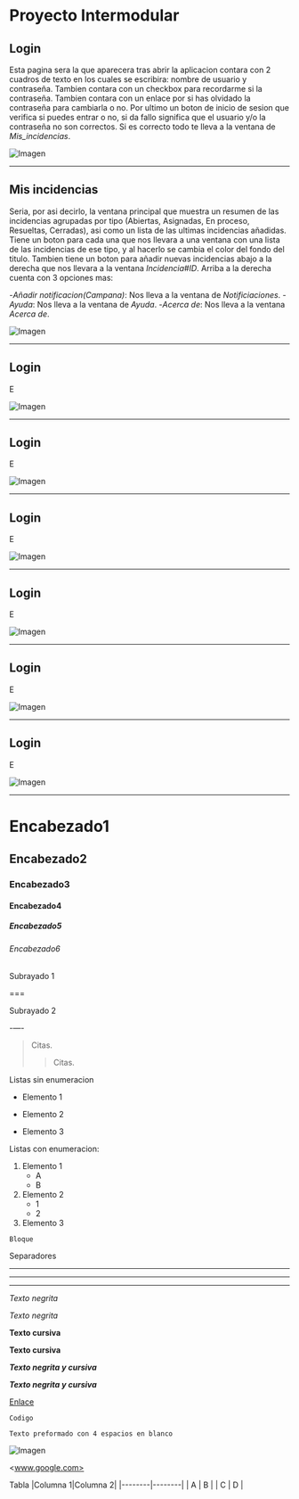 # Proyecto Intermodular

## Login
Esta pagina sera la que aparecera tras abrir la aplicacion contara con 2 cuadros de texto en los cuales se escribira: nombre de usuario y contraseña. Tambien contara con un checkbox para recordarme si la contraseña. Tambien contara con un enlace por si has olvidado la contraseña para cambiarla o no. Por ultimo un boton de inicio de sesion que verifica si puedes entrar o no, si da fallo significa que el usuario y/o la contraseña no son correctos. Si es correcto todo te lleva a la ventana de _Mis_incidencias_.

![Imagen](Python/Inicial.PNG)
___

## Mis incidencias
Seria, por asi decirlo, la ventana principal que muestra un resumen de las incidencias agrupadas por tipo (Abiertas, Asignadas, En proceso, Resueltas, Cerradas), asi como un lista de las ultimas incidencias añadidas. Tiene un boton para cada una que nos llevara a una ventana con una lista de las incidencias de ese tipo, y al hacerlo se cambia el color del fondo del titulo. Tambien tiene un boton para añadir nuevas incidencias abajo a la derecha que nos llevara a la ventana _Incidencia#ID_. Arriba a la derecha cuenta con 3 opciones mas:

-*Añadir notificacion(Campana)*: Nos lleva a la ventana de _Notificiaciones_.
-*Ayuda*: Nos lleva a la ventana de _Ayuda_.
-*Acerca de*: Nos lleva a la ventana _Acerca de_.

![Imagen](Python/Inicial.PNG)
___

## Login
E

![Imagen](Python/Inicial.PNG)
___

## Login
E

![Imagen](Python/Inicial.PNG)
___

## Login
E

![Imagen](Python/Inicial.PNG)
___

## Login
E

![Imagen](Python/Inicial.PNG)
___

## Login
E

![Imagen](Python/Inicial.PNG)
___

## Login
E

![Imagen](Python/Inicial.PNG#)
___













# Encabezado1
## Encabezado2
### Encabezado3
#### Encabezado4
##### Encabezado5
###### Encabezado6

Subrayado 1

===

Subrayado 2

-—-

> Citas. 
>> Citas.

Listas sin enumeracion
* Elemento 1
- Elemento 2
+ Elemento 3

Listas con enumeracion:
1. Elemento 1
	- A
	- B
2. Elemento 2
	+ 1
	+ 2
3. Elemento 3

~~~
Bloque
~~~

Separadores

***
---
___

*Texto negrita*

_Texto negrita_

**Texto cursiva**

__Texto cursiva__

***Texto negrita y cursiva***

___Texto negrita y cursiva___

[Enlace](www.google.com)

`Codigo`

    Texto preformado con 4 espacios en blanco
	
![Imagen](ruta)

<www.google.com>

Tabla
|Columna 1|Columna 2|
|--------|--------|
|    A    |    B    |
|    C    |    D    |
